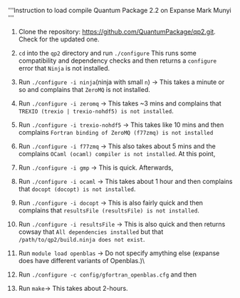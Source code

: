 '''Instruction to load compile Quantum Package 2.2 on Expanse
    Mark Munyi
'''

1. Clone the repository: https://github.com/QuantumPackage/qp2.git. Check for the updated one.

2. `cd` into the `qp2` directory and run `./configure`
    This runs some compatibility and dependency checks and then returns a `configure` error that `Ninja` is not installed.

3. Run `./configure -i ninja`(ninja with small `n`) -> This takes a minute or so and complains that `ZeroMQ` is not installed.

4. Run `./configure -i zeromq` -> This takes ~3 mins and complains that `TREXIO (trexio | trexio-nohdf5) is not installed`.

5. Run `./configure -i trexio-nohdf5` -> This takes like 10 mins and then complains `Fortran binding of ZeroMQ (f77zmq) is not installed`

6. Run `./configure -i f77zmq` -> This also takes about 5 mins and the complains `OCaml (ocaml) compiler is not installed`. At this point, 

7. Run `./configure -i gmp` -> This is quick. Afterwards, 

7. Run `./configure -i ocaml` -> This takes about 1 hour and then complains that `docopt (docopt) is not installed`.

8. Run `./configure -i docopt` -> This is also fairly quick and then complains that `resultsFile (resultsFile) is not installed`. 

9. Run `./configure -i resultsFile` -> This is also quick and then returns cowsay that `All dependencies installed` but that `/path/to/qp2/build.ninja does not exist`.

10. Run `module load openblas` -> Do not specify amything else (expanse does have different variants of Openblas.)\

11. Run `./configure -c config/gfortran_openblas.cfg` and then 

12. Run `make`-> This takes about 2-hours.
